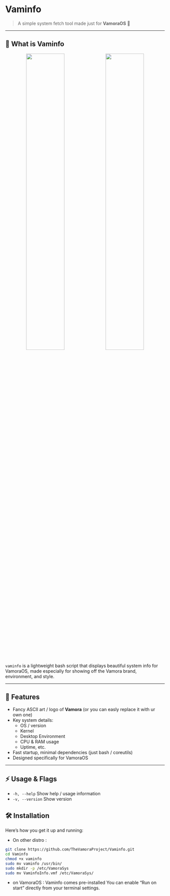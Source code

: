 # Vaminfo

> A simple system fetch tool made just for **VamoraOS** 💙

---

## 🧐 What is Vaminfo
<p align="center">
  <img src="https://github.com/user-attachments/assets/30140ed0-aa6e-488c-bcdb-191ec674675c" width="49%" />
  <img src="https://github.com/user-attachments/assets/1c407fa8-ef07-450e-96dc-ee90d22ddfc2" width="49%" />
</p>


`vaminfo` is a lightweight bash script that displays beautiful system info for VamoraOS, made especially for showing off the Vamora brand, environment, and style.

---

## 🎯 Features

- Fancy ASCII art / logo of **Vamora** (or you can easly replace it with ur own one)  
- Key system details:
  - OS / version
  - Kernel
  - Desktop Environment
  - CPU & RAM usage
  - Uptime, etc.
- Fast startup, minimal dependencies (just bash / coreutils)
- Designed specifically for VamoraOS

---

## ⚡ Usage & Flags
- `-h, --help`	  Show help / usage information
- `-v, --version`	  Show version

## 🛠 Installation

Here’s how you get it up and running:
- On other distro :
```bash
git clone https://github.com/TheVamoraProject/Vaminfo.git
cd Vaminfo
chmod +x vaminfo
sudo mv vaminfo /usr/bin/
sudo mkdir -p /etc/VamoraSys
sudo mv VaminfoInfo.vmf /etc/VamoraSys/

```
- on VamoraOS :
Vaminfo comes pre-installed 
You can enable “Run on start” directly from your terminal settings.
